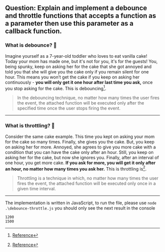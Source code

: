 ## Question: Explain and implement a debounce and throttle functions that accepts a function as a parameter then use this parameter as a callback function.

### What is debounce? 🍰

Imagine yourself as a 7-year-old toddler who loves to eat vanilla cake! Today your mom has made one, but it's not for you, it's for the guests! You, being spunky, keep on asking her for the cake that she got annoyed and told you that she will give you the cake only if you remain silent for one hour. This means you won’t get the cake if you keep on asking her continuously - **you will only get it one hour after last time you ask,** once you stop asking for the cake.
This is debouncing[^1].

> In the debouncing technique, no matter how many times the user fires the event, the attached function will be executed only after the specified time once the user stops firing the event.

---

### What is throttling? 🍰

Consider the same cake example. This time you kept on asking your mom for the cake so many times. Finally, she gives you the cake. But, you keep on asking her for more. Annoyed, she agrees to give you more cake with a condition that you can have the cake only after an hour. Still, you keep on asking her for the cake, but now she ignores you. Finally, after an interval of one hour, you get more cake. **If you ask for more, you will get it only after an hour, no matter how many times you ask her.**
This is throttling is[^1].

> Throttling is a technique in which, no matter how many times the user fires the event, the attached function will be executed only once in a given time interval.

---

The implementation is written in JavaScript, to run the file, please use `node .\debounce-throttle.js`
you should only see the next result in the console

```
1200
1500
```

[^1]: [Reference](https://www.telerik.com/blogs/debouncing-and-throttling-in-javascript)
